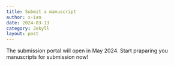 ```yaml
---
title: Submit a manuscript
author: x-ian
date: 2024-03-13
category: Jekyll
layout: post
---
```


The submission portal will open in May 2024. Start praparing you manuscripts for submission now!

